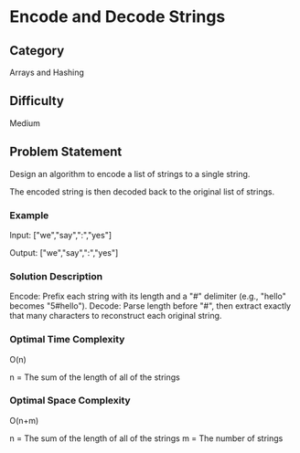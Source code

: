 # Encode and Decode Strings

## Category

Arrays and Hashing

## Difficulty

Medium

## Problem Statement

Design an algorithm to encode a list of strings to a single string. 

The encoded string is then decoded back to the original list of strings.

### Example

Input: ["we","say",":","yes"]

Output: ["we","say",":","yes"]

### Solution Description

Encode: Prefix each string with its length and a "#" delimiter (e.g., "hello" becomes "5#hello").
Decode: Parse length before "#", then extract exactly that many characters to reconstruct each original string.

### Optimal Time Complexity

O(n)

n = The sum of the length of all of the strings

### Optimal Space Complexity

O(n+m)

n = The sum of the length of all of the strings
m = The number of strings